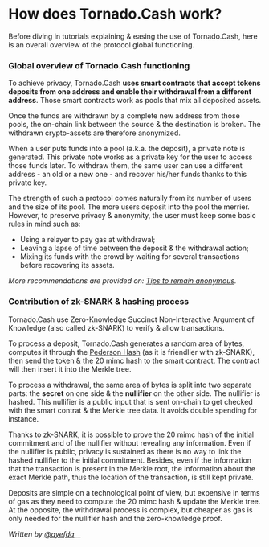 # How does Tornado.Cash work?

Before diving in tutorials explaining & easing the use of Tornado.Cash, here is an overall overview of the protocol global functioning.

### Global overview of Tornado.Cash functioning

To achieve privacy, Tornado.Cash **uses smart contracts that accept tokens deposits from one address and enable their withdrawal from a different address**. Those smart contracts work as pools that mix all deposited assets. 

Once the funds are withdrawn by a complete new address from those pools, the on-chain link between the source & the destination is broken. The withdrawn crypto-assets are therefore anonymized. 

When a user puts funds into a pool \(a.k.a. the deposit\), a private note is generated. This private note works as a private key for the user to access those funds later. To withdraw them, the same user can use a different address - an old or a new one - and recover his/her funds thanks to this private key.

The strength of such a protocol comes naturally from its number of users and the size of its pool. The more users deposit into the pool the merrier. However, to preserve privacy & anonymity, the user must keep some basic rules in mind such as:

* Using a relayer to pay gas at withdrawal;
* Leaving a lapse of time between the deposit & the withdrawal action;
* Mixing its funds with the crowd by waiting for several transactions before recovering its assets.

_More recommendations are provided on:_ [_Tips to remain anonymous_](tips-to-remain-anonymous.md)_._

### Contribution of zk-SNARK & hashing process

Tornado.Cash use Zero-Knowledge Succinct Non-Interactive Argument of Knowledge \(also called zk-SNARK\) to verify & allow transactions.

To process a deposit, Tornado.Cash generates a random area of bytes, computes it through the [Pederson Hash](https://iden3-docs.readthedocs.io/en/latest/iden3_repos/research/publications/zkproof-standards-workshop-2/pedersen-hash/pedersen.html) \(as it is friendlier with zk-SNARK\), then send the token & the 20 mimc hash to the smart contract. The contract will then insert it into the Merkle tree.

To process a withdrawal, the same area of bytes is split into two separate parts: the **secret** on one side & the **nullifier** on the other side. The nullifier is hashed. This nullifier is a public input that is sent on-chain to get checked with the smart contrat & the Merkle tree data. It avoids double spending for instance.

Thanks to zk-SNARK, it is possible to prove the 20 mimc hash of the initial commitment and of the nullifier without revealing any information. Even if the nullifier is public, privacy is sustained as there is no way to link the hashed nullifier to the initial commitment. Besides, even if the information that the transaction is present in the Merkle root, the information about the exact Merkle path, thus the location of the transaction, is still kept private.

Deposits are simple on a technological point of view, but expensive in terms of gas as they need to compute the 20 mimc hash & update the Merkle tree. At the opposite, the withdrawal process is complex, but cheaper as gas is only needed for the nullifier hash and the zero-knowledge proof.



_Written by_ [_@ayefda_](https://torn.community/u/ayefda)\_\_

